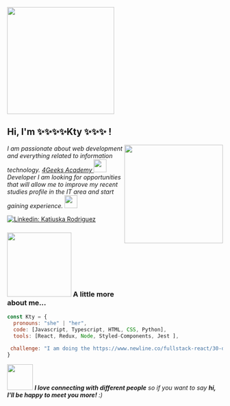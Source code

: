 <img src="https://media.giphy.com/media/mGcNjsfWAjY5AEZNw6/giphy.gif" width="250">
<h2> Hi, I'm ✨✨✨✨Kty ✨✨✨ !</h2>

<img align='right' src="https://media.giphy.com/media/ieyl9zmCjO4b4t6qoY/giphy.gif" width="230">
<p><em>I am passionate about web development and everything related to information technology.   <a href="https://www.4geeksacademy.com/">4Geeks Academy </a><img src="https://media.giphy.com/media/fYSnHlufseco8Fh93Z/giphy.gif" width="30"></br>Developer  I am looking for opportunities that will allow me to improve my recent studies profile in the IT area and start gaining experience.
 
  <img src="https://media.giphy.com/media/WUlplcMpOCEmTGBtBW/giphy.gif" width="30"> 
</em></p>


[![Linkedin: Katiuska Rodriguez](https://img.shields.io/badge/-katiuskaRodriguez-blue?style=flat-square&logo=Linkedin&logoColor=white&link=https://www.linkedin.com/in//)](www.linkedin.com/in/developer-katiuska-rodriguez)



### <img src="https://media.giphy.com/media/VgCDAzcKvsR6OM0uWg/giphy.gif" width="150"> A little more about me...  

```javascript
const Kty = {
  pronouns: "she" | "her",
  code: [Javascript, Typescript, HTML, CSS, Python],
  tools: [React, Redux, Node, Styled-Components, Jest ],
 
 challenge: "I am doing the https://www.newline.co/fullstack-react/30-days-of-react/ challenge focused on react and typescript"
}
```

<img src="https://media.giphy.com/media/LnQjpWaON8nhr21vNW/giphy.gif" width="60"> <em><b>I love connecting with different people</b> so if you want to say <b>hi, I'll be happy to meet you more!</b> :)</em>


